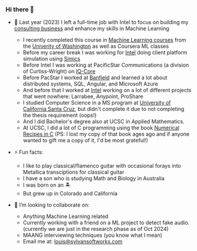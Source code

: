 ### Hi there 👋

- 🔭 Last year (2023) I left a full-time job with Intel to focus on building my [consulting business](www.sylvansoftworks.com) and enhance my skills in Machine Learning
  - I recently completed this course in [Machine Learning courses](https://www.pce.uw.edu/certificates/machine-learning) from the [Univerity of Washington](https://www.uw.edu) as well as Coursera ML classes
  - Before my career break I was working for [Intel](https://github.com/intel) doing client platform simulation using [Simics](https://www.intel.com/content/www/us/en/developer/articles/tool/simics-simulator.html)
  - Before Intel I was working at PacificStar Communications (a division of Curtiss-Wright) on [IQ-Core](https://www.curtisswrightds.com/products/networking-communications/pacstar/iq-core-software)
  - Before PacStar I worked at [Banfield](https://www.banfield.com) and learned a lot about distributed systems, SQL, Angular, and Microsoft Azure
  - And before that I worked at [Intel](https://www.intel.com) working on a lot of different projects that went nowhere: Larrabee, Anypoint, ProShare
  - I studied Computer Science in a MS program at [University of California Santa Cruz](https://www.ucsc.edu), but didn't complete it due to not completing the thesis requirement (oops!)
  - And I did Bachelor's degree also at UCSC in Applied Mathematics.
  - At UCSC, I did a lot of C programming using the book [Numerical Recipes in C](https://www.amazon.com/Numerical-Recipes-Scientific-Computing-Second/dp/0521431085) (PS: I lost my copy of that book ages ago and if anyone wanted to gift me a copy of it, I'd be most grateful!)


- ⚡ Fun facts:
  - I like to play classical/flamenco guitar with occasional forays into Metallica transciptions for classical guitar
  - I have a son who is studying Math and Biology in Australia
  - I was born on an 🏝️
  - But grew up in Colorado and California

- 👯 I’m looking to collaborate on:
  - Anything Machine Learning related
  - Currently working with a friend on a ML project to detect fake audio. (currently we are just in the research phase as of Oct 2024)
  - MAANG interviewing techniques (you know what I mean)
  - Email me at: [louis@sylvansoftworks.com](mailto:louis@sylvansoftworks.com)
<!--
**laduran/laduran** is a ✨ _special_ ✨ repository because its `README.md` (this file) appears on your GitHub profile.

Here are some ideas to get you started:

- 🔭 I’m currently working on ...
- 🌱 I’m currently learning ...
- 👯 I’m looking to collaborate on ...
- 🤔 I’m looking for help with ...
- 💬 Ask me about ...
- 📫 How to reach me: ...
- ⚡ Fun fact: ...
-->
